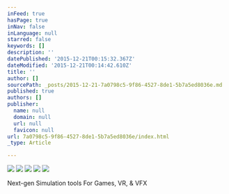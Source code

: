 ```yaml
---
inFeed: true
hasPage: true
inNav: false
inLanguage: null
starred: false
keywords: []
description: ''
datePublished: '2015-12-21T00:15:32.367Z'
dateModified: '2015-12-21T00:14:42.610Z'
title: ''
author: []
sourcePath: _posts/2015-12-21-7a0798c5-9f86-4527-8de1-5b7a5ed8036e.md
published: true
authors: []
publisher:
  name: null
  domain: null
  url: null
  favicon: null
url: 7a0798c5-9f86-4527-8de1-5b7a5ed8036e/index.html
_type: Article

---
```

![](https://the-grid-user-content.s3-us-west-2.amazonaws.com/f8d76cf5-cc95-4acc-b6b5-7c90a7739894.png)
![](https://the-grid-user-content.s3-us-west-2.amazonaws.com/0f0afb51-4c8d-4baf-a23b-9ed7fc16518c.jpg)
![](https://the-grid-user-content.s3-us-west-2.amazonaws.com/c51e738c-5c6a-43d6-8d01-9210455c74d2.jpg)
![](https://the-grid-user-content.s3-us-west-2.amazonaws.com/b9913ec6-3e41-41c0-b521-64c6e4e17008.jpg)
![](https://the-grid-user-content.s3-us-west-2.amazonaws.com/f927466a-59fd-45b0-8c42-c25e37478095.jpg)

Next-gen Simulation tools For Games, VR, & VFX
